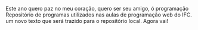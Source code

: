 Este ano quero paz no meu coração, quero ser seu amigo, ó programação
Repositório de programas utilizados nas aulas de programação web do IFC.
um novo texto que será trazido para o repositório local.
Agora vai!

